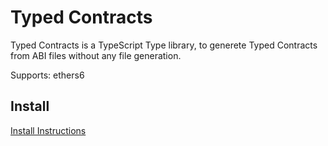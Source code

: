 # Typed Contracts

Typed Contracts is a TypeScript Type library, to generete Typed Contracts from ABI files without any file generation.

Supports: ethers6

## Install

[Install Instructions](https://github.com/DeepDoge/typed-contracts/releases)
